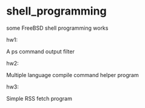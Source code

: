 # shell_programming
some FreeBSD shell programming works

hw1:

A ps command output filter

hw2:

Multiple language compile command helper program

hw3:

Simple RSS fetch program

